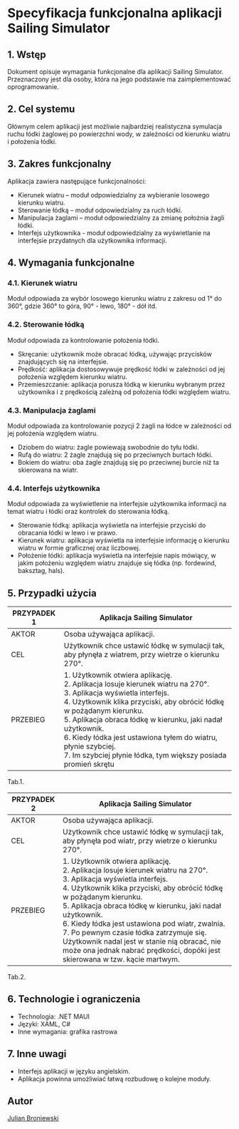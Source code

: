 # Specyfikacja funkcjonalna aplikacji Sailing Simulator

## 1. Wstęp
Dokument opisuje wymagania funkcjonalne dla aplikacji Sailing Simulator. Przeznaczony jest dla osoby, która na jego podstawie ma zaimplementować oprogramowanie.

## 2. Cel systemu
Głównym celem aplikacji jest możliwie najbardziej realistyczna symulacja ruchu łódki żaglowej po powierzchni wody, w zależności od kierunku wiatru i położenia łódki.

## 3. Zakres funkcjonalny
Aplikacja zawiera następujące funkcjonalności:
- Kierunek wiatru – moduł odpowiedzialny za wybieranie losowego kierunku wiatru.
- Sterowanie łódką – moduł odpowiedzialny za ruch łódki.
- Manipulacja żaglami – moduł odpowiedzialny za zmianę położnia żagli łódki.
- Interfejs użytkownika - moduł odpowiedzialny za wyświetlanie na interfejsie przydatnych dla użytkownika informacji.

## 4. Wymagania funkcjonalne
### 4.1. Kierunek wiatru
Moduł odpowiada za wybór losowego kierunku wiatru z zakresu od 1° do 360°, gdzie 360° to góra, 90° - lewo, 180° - dół itd.

### 4.2. Sterowanie łódką
Moduł odpowiada za kontrolowanie położenia łódki.
- Skręcanie: użytkownik może obracać łódką, używając przycisków znajdujących się na interfejsie.
- Prędkość: aplikacja dostosowywuje prędkość łódki w zależności od jej położenia względem kierunku wiatru.
- Przemieszczanie: aplikacja porusza łódką w kierunku wybranym przez użytkownika i z prędkością zależną od położenia łódki względem wiatru.

### 4.3. Manipulacja żaglami
Moduł odpowiada za kontrolowanie pozycji 2 żagli na łódce w zależności od jej położenia względem wiatru.
- Dziobem do wiatru: żagle powiewają swobodnie do tyłu łódki.
- Rufą do wiatru: 2 żagle znajdują się po przeciwnych burtach łódki.
- Bokiem do wiatru: oba żagle znajdują się po przeciwnej burcie niż ta skierowana na wiatr.

### 4.4. Interfejs użytkownika
Moduł odpowiada za wyświetlenie na interfejsie użytkownika informacji na temat wiatru i łódki oraz kontrolek do sterowania łódką.
- Sterowanie łódką: aplikacja wyświetla na interfejsie przyciski do obracania łódki w lewo i w prawo.
- Kierunek wiatru: aplikacja wyświetla na interfejsie informację o kierunku wiatru w formie graficznej oraz liczbowej.
- Położenie łódki: aplikacja wyświetla na interfejsie napis mówiący, w jakim położeniu względem wiatru znajduje się łódka (np. fordewind, baksztag, hals).

## 5. Przypadki użycia
| PRZYPADEK 1    | Aplikacja Sailing Simulator |
| -------------- | --------------------------- |
| AKTOR          | Osoba używająca aplikacji.  |
| CEL            | Użytkownik chce ustawić łódkę w symulacji tak, aby płynęła z wiatrem, przy wietrze o kierunku 270°. |
| PRZEBIEG       | 1. Użytkownik otwiera aplikację. <br> 2. Aplikacja losuje kierunek wiatru na 270°. <br> 3. Aplikacja wyświetla interfejs. <br> 4. Użytkownik klika przyciski, aby obrócić łódkę w pożądanym kierunku. <br> 5. Aplikacja obraca łódkę w kierunku, jaki nadał użytkownik. <br> 6. Kiedy łódka jest ustawiona tyłem do wiatru, płynie szybciej. <br> 7. Im szybciej płynie łódka, tym większy posiada promień skrętu |

Tab.1.

| PRZYPADEK 2    | Aplikacja Sailing Simulator |
| -------------- | --------------------------- |
| AKTOR          | Osoba używająca aplikacji.  |
| CEL            | Użytkownik chce ustawić łódkę w symulacji tak, aby płynęła pod wiatr, przy wietrze o kierunku 270°. |
| PRZEBIEG       | 1. Użytkownik otwiera aplikację. <br> 2. Aplikacja losuje kierunek wiatru na 270°. <br> 3. Aplikacja wyświetla interfejs. <br> 4. Użytkownik klika przyciski, aby obrócić łódkę w pożądanym kierunku. <br> 5. Aplikacja obraca łódkę w kierunku, jaki nadał użytkownik. <br> 6. Kiedy łódka jest ustawiona pod wiatr, zwalnia. <br> 7. Po pewnym czasie łódka zatrzymuje się. Użytkownik nadal jest w stanie nią obracać, nie może ona jednak nabrać prędkości, dopóki jest skierowana w tzw. kącie martwym. |

Tab.2.


## 6. Technologie i ograniczenia
- Technologia: .NET MAUI
- Języki: XAML, C#
- Inne wymagania: grafika rastrowa

## 7. Inne uwagi
- Interfejs aplikacji w języku angielskim.
- Aplikacja powinna umożliwiać łatwą rozbudowę o kolejne moduły.

## Autor
[Julian Broniewski](https://github.com/Julian9B)
